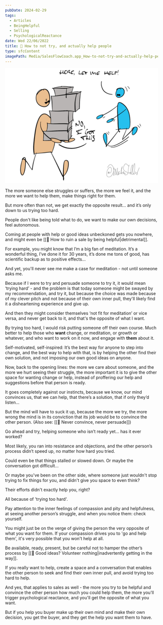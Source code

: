```yaml
---
pubDate: 2024-02-29
tags:
  - Articles
  - BeingHelpful
  - Selling
  - PsychologicalReactance
date: Wed 22/06/2022
title: 📄 How to not try, and actually help people
type: sfcContent
imagePath: Media/SalesFlowCoach.app_How-to-not-try-and-actually-help-people-and-land-sales-as-well_MartinStellar.jpg
---
```


![](Media/SalesFlowCoach.app_How-to-not-try-and-actually-help-people-and-land-sales-as-well_MartinStellar.jpg)

The more someone else struggles or suffers, the more we feel it, and the more we want to help them, make things right for them.

But more often than not, we get exactly the opposite result… and it’s only down to us trying too hard.

People don't like being told what to do, we want to make our own decisions, feel autonomous.

Coming at people with help or good ideas unbeckoned gets you nowhere, and might even be [[📄 How to ruin a sale by being helpful|detrimental]].

For example, you might know that I’m a big fan of meditation. It’s a wonderful thing, I’ve done it for 30 years, it’s done me tons of good, has scientific backup as to positive effects…

And yet, you'll never see me make a case for meditation - not until someone asks me.

Because if I were to try and persuade someone to try it, it would mean ‘trying hard’ - and the problem is that today someone might be swayed by my recommendation, and try it, but because the choice was made because of my clever pitch and not because of their own inner pull, they'll likely find it a disheartening experience and give up.

And then they might consider themselves ‘not fit for meditation’ or vice versa, and never get back to it, and that's the opposite of what I want.

By trying too hard, I would risk putting someone off their own course. Much better to help those who **want** change, or meditation, or growth or whatever, and who want to work on it now, and engage with **them** about it.

Self-motivated, self-inspired: It’s the best way for anyone to step into change, and the best way to help with that, is by helping the other find their own solution, and not imposing our own good ideas on anyone.

Now, back to the opening lines: the more we care about someone, and the more we hurt seeing their struggle, the more important it is to give the other space for wanting change or help, instead of proffering our help and suggestions before that person is ready.

It goes completely against our instincts, because we know, our mind convinces us, that we can help, that there’s a solution, that if only they’d listen…

But the mind will have to suck it up, because the more we try, the more wrong the mind is in its conviction that its job would be to convince the other person. (Also see: [[📄 Never convince, never persuade]])

Go ahead and try, helping someone who isn’t ready yet… has it ever worked?

Most likely, you ran into resistance and objections, and the other person’s process didn’t speed up, no matter how hard you tried.

Could even be that things stalled or slowed down. Or maybe the conversation got difficult...

Or maybe you've been on the other side, where someone just wouldn't stop trying to fix things for you, and didn't give you space to even think?

Their efforts didn't exactly help you, right?

All because of 'trying too hard'.

Pay attention to the inner feelings of compassion and pity and helpfulness, at seeing another person’s struggle, and when you notice them: check yourself.

You might just be on the verge of giving the person the very opposite of what you want for them. If your compassion drives you to 'go and help them', it's very possible that you won't help at all.

Be available, ready, present, but be careful not to hamper the other’s process by [[📄 Good ideas? Volunteer nothing|inadvertently getting in the way]].

If you really want to help, create a space and a conversation that enables the other person to seek and find their own inner pull, and avoid trying too hard to help.

And yes, that applies to sales as well - the more you try to be helpful and convince the other person how much you could help them, the more you'll trigger psychological reactance, and you'll get the opposite of what you want.

But if you help you buyer make up their own mind and make their own decision, you get the buyer, and they get the help you want them to have.

